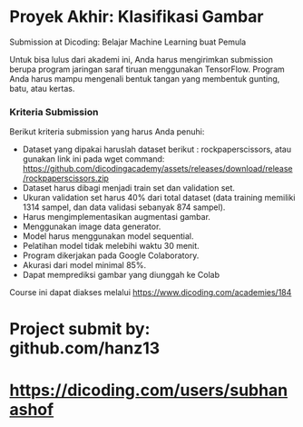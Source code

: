 # Proyek Akhir: Klasifikasi Gambar
Submission at Dicoding: Belajar Machine Learning buat Pemula

Untuk bisa lulus dari akademi ini, Anda harus mengirimkan submission berupa program jaringan saraf tiruan menggunakan TensorFlow. Program Anda harus mampu mengenali bentuk tangan yang membentuk gunting, batu, atau kertas.

### Kriteria Submission
Berikut kriteria submission yang harus Anda penuhi:

* Dataset yang dipakai haruslah dataset berikut : rockpaperscissors, atau gunakan link ini pada wget command: https://github.com/dicodingacademy/assets/releases/download/release/rockpaperscissors.zip
* Dataset harus dibagi menjadi train set dan validation set.
* Ukuran validation set harus 40% dari total dataset (data training memiliki 1314 sampel, dan data validasi sebanyak 874 sampel).
* Harus mengimplementasikan augmentasi gambar.
* Menggunakan image data generator.
* Model harus menggunakan model sequential.
* Pelatihan model tidak melebihi waktu 30 menit.
* Program dikerjakan pada Google Colaboratory.
* Akurasi dari model minimal 85%.
* Dapat memprediksi gambar yang diunggah ke Colab

Course ini dapat diakses melalui https://www.dicoding.com/academies/184

# Project submit by: github.com/hanz13
# https://dicoding.com/users/subhanashof



